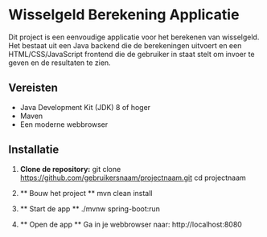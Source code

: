 # Wisselgeld Berekening Applicatie

Dit project is een eenvoudige applicatie voor het berekenen van wisselgeld. 
Het bestaat uit een Java backend die de berekeningen uitvoert en een HTML/CSS/JavaScript frontend die de gebruiker in staat stelt om invoer te geven en de resultaten te zien.

## Vereisten

- Java Development Kit (JDK) 8 of hoger
- Maven
- Een moderne webbrowser

## Installatie

1. **Clone  de repository:**
   git clone https://github.com/gebruikersnaam/projectnaam.git
   cd projectnaam
   
2. ** Bouw het project **
   mvn clean install
   
3. ** Start de app **
   ./mvnw spring-boot:run
   
4. ** Open de app **
   Ga in je webbrowser naar: http://localhost:8080
